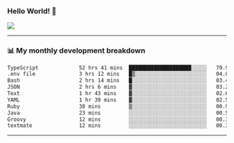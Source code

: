 ### Hello World! 👋

<a>
  <img align="center" src="https://github-readme-stats.vercel.app/api?username=megatunger&count_private=true&include_all_commits=true&bg_color=30,56CCF2,2F80ED&title_color=fff&text_color=fff" />
</a>

------
### 📊 My monthly development breakdown

<!--START_SECTION:waka-->

```txt
TypeScript             52 hrs 41 mins  ████████████████████░░░░░   79.94 %
.env file              3 hrs 12 mins   █▒░░░░░░░░░░░░░░░░░░░░░░░   04.87 %
Bash                   2 hrs 14 mins   █░░░░░░░░░░░░░░░░░░░░░░░░   03.40 %
JSON                   2 hrs 6 mins    ▓░░░░░░░░░░░░░░░░░░░░░░░░   03.21 %
Text                   1 hr 43 mins    ▓░░░░░░░░░░░░░░░░░░░░░░░░   02.62 %
YAML                   1 hr 39 mins    ▓░░░░░░░░░░░░░░░░░░░░░░░░   02.52 %
Ruby                   38 mins         ▒░░░░░░░░░░░░░░░░░░░░░░░░   00.96 %
Java                   23 mins         ░░░░░░░░░░░░░░░░░░░░░░░░░   00.59 %
Groovy                 12 mins         ░░░░░░░░░░░░░░░░░░░░░░░░░   00.31 %
textmate               12 mins         ░░░░░░░░░░░░░░░░░░░░░░░░░   00.31 %
```

<!--END_SECTION:waka-->

------
